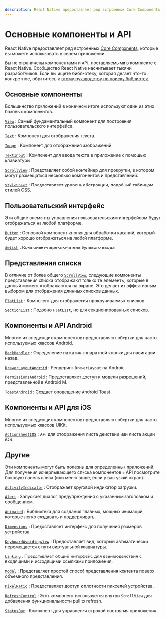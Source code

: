 ```yaml
---
description: React Native предоставляет ряд встроенных Core Components, которые вы можете использовать в своем приложении
---
```


# Основные компоненты и API

React Native предоставляет ряд встроенных [Core Components](intro-react-native-components.md), которые вы можете использовать в своем приложении.

Вы не ограничены компонентами и API, поставляемыми в комплекте с React Native. Сообщество React Native насчитывает тысячи разработчиков. Если вы ищете библиотеку, которая делает что-то конкретное, обратитесь к [этому руководству по поиску библиотек](libraries.md).

## Основные компоненты

Большинство приложений в конечном итоге используют один из этих базовых компонентов.

[`View`](view.md)
: Самый фундаментальный компонент для построения пользовательского интерфейса.

[`Text`](text.md)
: Компонент для отображения текста.

[`Image`](image.md)
: Компонент для отображения изображений.

[`TextInput`](textinput.md)
: Компонент для ввода текста в приложение с помощью клавиатуры.

[`ScrollView`](scrollview.md)
: Представляет собой контейнер для прокрутки, в котором могут размещаться несколько компонентов и представлений.

[`StyleSheet`](stylesheet.md)
: Предоставляет уровень абстракции, подобный таблицам стилей CSS.

## Пользовательский интерфейс

Эти общие элементы управления пользовательским интерфейсом будут отображаться на любой платформе.

[`Button`](button.md)
: Основной компонент кнопки для обработки касаний, который будет хорошо отображаться на любой платформе.

[`Switch`](switch.md)
: Компонент-переключатель булевого ввода

## Представления списка

В отличие от более общего [`ScrollView`](scrollview.md), следующие компоненты представления списка отображают только те элементы, которые в данный момент отображаются на экране. Это делает их эффективным выбором для отображения длинных списков данных.

[`FlatList`](flatlist.md)
: Компонент для отображения прокручиваемых списков.

[`SectionList`](sectionlist.md)
: Подобно `FlatList`, но для секционированных списков.

## Компоненты и API Android

Многие из следующих компонентов предоставляют обертки для часто используемых классов Android.

[`BackHandler`](backhandler.md)
: Определение нажатия аппаратной кнопки для навигации назад.

[`DrawerLayoutAndroid`](drawerlayoutandroid.md)
: Рендеринг `DrawerLayout` на Android.

[`PermissionsAndroid`](permissionsandroid.md)
: Предоставляет доступ к модели разрешений, представленной в Android M.

[`ToastAndroid`](toastandroid.md)
: Создает оповещение Android Toast.

## Компоненты и API для iOS

Многие из следующих компонентов предоставляют обертки для часто используемых классов UIKit.

[`ActionSheetIOS`](actionsheetios.md)
: API для отображения листа действий или листа акций iOS.

## Другие

Эти компоненты могут быть полезны для определенных приложений. Для получения исчерпывающего списка компонентов и API посмотрите боковую панель слева (или меню выше, если у вас узкий экран).

[`ActivityIndicator`](activityindicator.md)
: Отображает круговой индикатор загрузки.

[`Alert`](alert.md)
: Запускает диалог предупреждения с указанным заголовком и сообщением.

[`Animated`](animated.md)
: Библиотека для создания плавных, мощных анимаций, которые легко создавать и поддерживать.

[`Dimensions`](dimensions.md)
: Предоставляет интерфейс для получения размеров устройства.

[`KeyboardAvoidingView`](keyboardavoidingview.md)
: Предоставляет вид, который автоматически перемещается с пути виртуальной клавиатуры.

[`Linking`](linking.md)
: Представляет общий интерфейс для взаимодействия с входящими и исходящими ссылками приложения.

[`Modal`](modal.md)
: Представляет простой способ представления контента поверх объемного представления.

[`PixelRatio`](pixelratio.md)
: Предоставляет доступ к плотности пикселей устройства.

[`RefreshControl`](refreshcontrol.md)
: Этот компонент используется внутри `ScrollView` для добавления функциональности pull to refresh.

[`StatusBar`](statusbar.md)
: Компонент для управления строкой состояния приложения.
